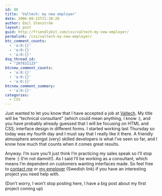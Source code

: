 ```yaml
---
id: 88
title: 'Valtech: my new employer'
date: 2006-08-22T21:20:29
author: Emil Stenström
layout: post
guid: http://friendlybit.com/css/valtech-my-new-employer/
permalink: /css/valtech-my-new-employer/
btc_comment_counts:
  - 'a:0:{}'
  - 'a:0:{}'
  - 'a:0:{}'
dsq_thread_id:
  - "207831125"
btcnew_comment_counts:
  - 'a:0:{}'
  - 'a:0:{}'
  - 'a:0:{}'
btcnew_comment_summary:
  - 'a:0:{}'
categories:
  - CSS
---
```

Just wanted to let you know that I have accepted a job at [Valtech](http://www.valtech.com). My title will be &#8220;technical consultant&#8221; (which could mean anything, I know :), and you have probably already guessed that I will be focusing on HTML and CSS; interface design in different forms. I started working last Thursday so today was my fourth day and I must say that I really like it there. A friendly atmosphere amongst (very) skilled developers is what I&#8217;ve seen so far, and I know how much that counts when it comes great results.

Anyway. I&#8217;m sure you&#8217;ll just think I&#8217;m practicing my sales speak so I&#8217;ll stop there :) (I’m not damnit!). As I said I&#8217;ll be working as a consultant, which means I&#8217;m dependent on customers wanting interfaces made. So feel free to [contact me](/about/contact/) or [my employer](http://www.valtech.se/templates/Page.aspx?id=2057) (Swedish link) if you have an interesting project you need help with.

(Don&#8217;t worry, I won&#8217;t stop posting here, I have a big post about my first project coming up)
